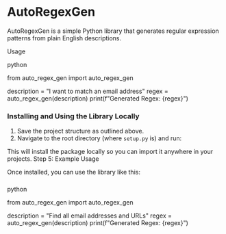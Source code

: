 # AutoRegexGen

AutoRegexGen is a simple Python library that generates regular expression patterns from plain English descriptions.

Usage

python

from auto_regex_gen import auto_regex_gen

description = "I want to match an email address"
regex = auto_regex_gen(description)
print(f"Generated Regex: {regex}")


### Installing and Using the Library Locally

1. Save the project structure as outlined above.
2. Navigate to the root directory (where `setup.py` is) and run:



This will install the package locally so you can import it anywhere in your projects.
Step 5: Example Usage

Once installed, you can use the library like this:

###

python

from auto_regex_gen import auto_regex_gen

description = "Find all email addresses and URLs"
regex = auto_regex_gen(description)
print(f"Generated Regex: {regex}")
